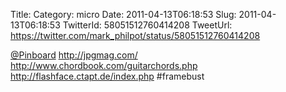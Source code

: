Title: 
Category: micro
Date: 2011-04-13T06:18:53
Slug: 2011-04-13T06:18:53
TwitterId: 58051512760414208
TweetUrl: https://twitter.com/mark_philpot/status/58051512760414208

[@Pinboard](https://twitter.com/Pinboard) http://jpgmag.com/ http://www.chordbook.com/guitarchords.php http://flashface.ctapt.de/index.php #framebust
